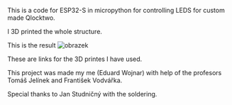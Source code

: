 This is a code for ESP32-S in micropython for controlling LEDS for custom made Qlocktwo.

I 3D printed the whole structure.

This is the result
![obrazek](https://github.com/user-attachments/assets/e77b8391-7378-4c6a-9adc-8286b84a32a7)


These are links for the 3D printes I have used.






This project was made my me (Eduard Wojnar) with help of the profesors Tomáš Jelínek and František Vodvářka.

Special thanks to Jan Studničný with the soldering. 
